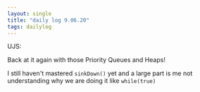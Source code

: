 ```yaml
---
layout: single
title: "daily log 9.06.20"
tags: dailylog
---
```


UJS:

Back at it again with those Priority Queues and Heaps!

I still haven't mastered `sinkDown()` yet and a large part is me not understanding why we are doing it like `while(true)`

